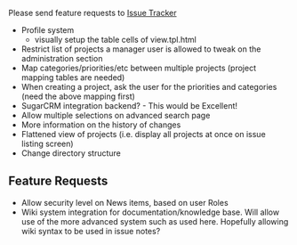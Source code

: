 Please send feature requests to [Issue Tracker](https://github.com/eventum/eventum/blob/master/CONTRIBUTING.md)

-   Profile system
    -   visually setup the table cells of view.tpl.html
-   Restrict list of projects a manager user is allowed to tweak on the administration section
-   Map categories/priorities/etc between multiple projects (project mapping tables are needed)
-   When creating a project, ask the user for the priorities and categories (need the above mapping first)
-   SugarCRM integration backend? - This would be Excellent!
-   Allow multiple selections on advanced search page
-   More information on the history of changes
-   Flattened view of projects (i.e. display all projects at once on issue listing screen)
-   Change directory structure

Feature Requests
----------------

-   Allow security level on News items, based on user Roles
-   Wiki system integration for documentation/knowledge base. Will allow use of the more advanced system such as used here. Hopefully allowing wiki syntax to be used in issue notes?